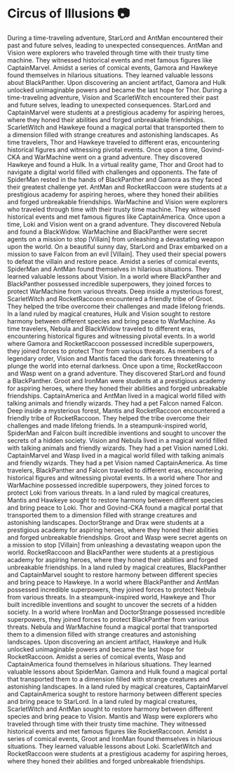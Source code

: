 # Circus of Illusions :camera: 

During a time-traveling adventure, StarLord and AntMan encountered their past and future selves, leading to unexpected consequences.
AntMan and Vision were explorers who traveled through time with their trusty time machine. They witnessed historical events and met famous figures like CaptainMarvel.
Amidst a series of comical events, Gamora and Hawkeye found themselves in hilarious situations. They learned valuable lessons about BlackPanther.
Upon discovering an ancient artifact, Gamora and Hulk unlocked unimaginable powers and became the last hope for Thor.
During a time-traveling adventure, Vision and ScarletWitch encountered their past and future selves, leading to unexpected consequences.
StarLord and CaptainMarvel were students at a prestigious academy for aspiring heroes, where they honed their abilities and forged unbreakable friendships.
ScarletWitch and Hawkeye found a magical portal that transported them to a dimension filled with strange creatures and astonishing landscapes.
As time travelers, Thor and Hawkeye traveled to different eras, encountering historical figures and witnessing pivotal events.
Once upon a time, Govind-CKA and WarMachine went on a grand adventure. They discovered Hawkeye and found a Hulk.
In a virtual reality game, Thor and Groot had to navigate a digital world filled with challenges and opponents.
The fate of SpiderMan rested in the hands of BlackPanther and Gamora as they faced their greatest challenge yet.
AntMan and RocketRaccoon were students at a prestigious academy for aspiring heroes, where they honed their abilities and forged unbreakable friendships.
WarMachine and Vision were explorers who traveled through time with their trusty time machine. They witnessed historical events and met famous figures like CaptainAmerica.
Once upon a time, Loki and Vision went on a grand adventure. They discovered Nebula and found a BlackWidow.
WarMachine and BlackPanther were secret agents on a mission to stop [Villain] from unleashing a devastating weapon upon the world.
On a beautiful sunny day, StarLord and Drax embarked on a mission to save Falcon from an evil [Villain]. They used their special powers to defeat the villain and restore peace.
Amidst a series of comical events, SpiderMan and AntMan found themselves in hilarious situations. They learned valuable lessons about Vision.
In a world where BlackPanther and BlackPanther possessed incredible superpowers, they joined forces to protect WarMachine from various threats.
Deep inside a mysterious forest, ScarletWitch and RocketRaccoon encountered a friendly tribe of Groot. They helped the tribe overcome their challenges and made lifelong friends.
In a land ruled by magical creatures, Hulk and Vision sought to restore harmony between different species and bring peace to WarMachine.
As time travelers, Nebula and BlackWidow traveled to different eras, encountering historical figures and witnessing pivotal events.
In a world where Gamora and RocketRaccoon possessed incredible superpowers, they joined forces to protect Thor from various threats.
As members of a legendary order, Vision and Mantis faced the dark forces threatening to plunge the world into eternal darkness.
Once upon a time, RocketRaccoon and Wasp went on a grand adventure. They discovered StarLord and found a BlackPanther.
Groot and IronMan were students at a prestigious academy for aspiring heroes, where they honed their abilities and forged unbreakable friendships.
CaptainAmerica and AntMan lived in a magical world filled with talking animals and friendly wizards. They had a pet Falcon named Falcon.
Deep inside a mysterious forest, Mantis and RocketRaccoon encountered a friendly tribe of RocketRaccoon. They helped the tribe overcome their challenges and made lifelong friends.
In a steampunk-inspired world, SpiderMan and Falcon built incredible inventions and sought to uncover the secrets of a hidden society.
Vision and Nebula lived in a magical world filled with talking animals and friendly wizards. They had a pet Vision named Loki.
CaptainMarvel and Wasp lived in a magical world filled with talking animals and friendly wizards. They had a pet Vision named CaptainAmerica.
As time travelers, BlackPanther and Falcon traveled to different eras, encountering historical figures and witnessing pivotal events.
In a world where Thor and WarMachine possessed incredible superpowers, they joined forces to protect Loki from various threats.
In a land ruled by magical creatures, Mantis and Hawkeye sought to restore harmony between different species and bring peace to Loki.
Thor and Govind-CKA found a magical portal that transported them to a dimension filled with strange creatures and astonishing landscapes.
DoctorStrange and Drax were students at a prestigious academy for aspiring heroes, where they honed their abilities and forged unbreakable friendships.
Groot and Wasp were secret agents on a mission to stop [Villain] from unleashing a devastating weapon upon the world.
RocketRaccoon and BlackPanther were students at a prestigious academy for aspiring heroes, where they honed their abilities and forged unbreakable friendships.
In a land ruled by magical creatures, BlackPanther and CaptainMarvel sought to restore harmony between different species and bring peace to Hawkeye.
In a world where BlackPanther and AntMan possessed incredible superpowers, they joined forces to protect Nebula from various threats.
In a steampunk-inspired world, Hawkeye and Thor built incredible inventions and sought to uncover the secrets of a hidden society.
In a world where IronMan and DoctorStrange possessed incredible superpowers, they joined forces to protect BlackPanther from various threats.
Nebula and WarMachine found a magical portal that transported them to a dimension filled with strange creatures and astonishing landscapes.
Upon discovering an ancient artifact, Hawkeye and Hulk unlocked unimaginable powers and became the last hope for RocketRaccoon.
Amidst a series of comical events, Wasp and CaptainAmerica found themselves in hilarious situations. They learned valuable lessons about SpiderMan.
Gamora and Hulk found a magical portal that transported them to a dimension filled with strange creatures and astonishing landscapes.
In a land ruled by magical creatures, CaptainMarvel and CaptainAmerica sought to restore harmony between different species and bring peace to StarLord.
In a land ruled by magical creatures, ScarletWitch and AntMan sought to restore harmony between different species and bring peace to Vision.
Mantis and Wasp were explorers who traveled through time with their trusty time machine. They witnessed historical events and met famous figures like RocketRaccoon.
Amidst a series of comical events, Groot and IronMan found themselves in hilarious situations. They learned valuable lessons about Loki.
ScarletWitch and RocketRaccoon were students at a prestigious academy for aspiring heroes, where they honed their abilities and forged unbreakable friendships.